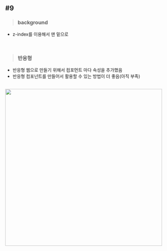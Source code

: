 ## #9


>### background
- z-index를 이용해서 맨 밑으로

<br>

> ### 반응형
  - 반응형 웹으로 만들기 위해서 컴포먼트 마다 속성을 추가했음
  - 반응형 컴포넌트를 만들어서 활용할 수 있는 방법이 더 좋음(아직 부족)

<br>




<img src= "https://github.com/Dev-jwJeong/TIL/blob/master/Practice_CSS/img/%239.gif?raw=true" width = "500px">

